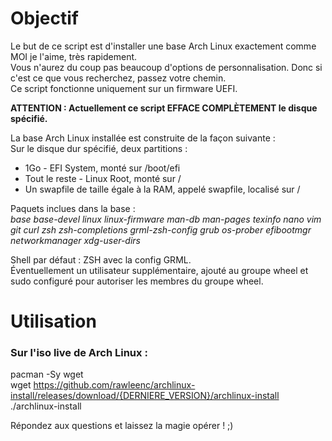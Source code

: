 # Objectif

Le but de ce script est d'installer une base Arch Linux exactement comme MOI je l'aime, très rapidement.  
Vous n'aurez du coup pas beaucoup d'options de personnalisation. Donc si c'est ce que vous recherchez, passez votre chemin.  
Ce script fonctionne uniquement sur un firmware UEFI.

**ATTENTION : Actuellement ce script EFFACE COMPLÈTEMENT le disque spécifié.**

La base Arch Linux installée est construite de la façon suivante :  
Sur le disque dur spécifié, deux partitions :
- 1Go - EFI System, monté sur /boot/efi
- Tout le reste - Linux Root, monté sur /
- Un swapfile de taille égale à la RAM, appelé swapfile, localisé sur /

Paquets inclues dans la base :  
*base base-devel linux linux-firmware man-db man-pages texinfo nano vim git curl zsh zsh-completions grml-zsh-config grub os-prober efibootmgr networkmanager xdg-user-dirs*

Shell par défaut : ZSH avec la config GRML.  
Éventuellement un utilisateur supplémentaire, ajouté au groupe wheel et sudo configuré pour autoriser les membres du groupe wheel.

# Utilisation

### Sur l'iso live de Arch Linux :
pacman -Sy wget  
wget https://github.com/rawleenc/archlinux-install/releases/download/{DERNIERE_VERSION}/archlinux-install  
./archlinux-install  

Répondez aux questions et laissez la magie opérer ! ;)
